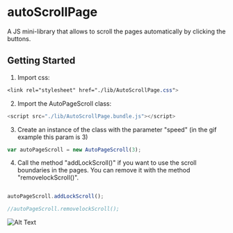 # autoScrollPage
A JS mini-library that allows to scroll the pages automatically by clicking the buttons.


## Getting Started
1) Import css: 
```css
<link rel="stylesheet" href="./lib/AutoScrollPage.css">
```
2) Import the AutoPageScroll class:
```javascript
<script src="./lib/AutoScrollPage.bundle.js"></script>
```
3) Create an instance of the class with the parameter "speed" (in the gif example this param is 3)
```javascript
var autoPageScroll = new AutoPageScroll(3);
```
4) Call the method "addLockScroll()" if you want to use the scroll boundaries in the pages. You can remove it with the method "removelockScroll()".
```javascript

autoPageScroll.addLockScroll(); 

//autoPageScroll.removelockScroll();
```

![Alt Text](https://media.giphy.com/media/APqdCCpIZw7JD5xHok/giphy.gif)

